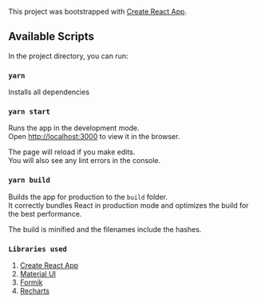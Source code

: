 This project was bootstrapped with [Create React App](https://github.com/facebook/create-react-app).

## Available Scripts

In the project directory, you can run:

### `yarn`

Installs all dependencies

### `yarn start`

Runs the app in the development mode.<br />
Open [http://localhost:3000](http://localhost:3000) to view it in the browser.

The page will reload if you make edits.<br />
You will also see any lint errors in the console.

### `yarn build`

Builds the app for production to the `build` folder.<br />
It correctly bundles React in production mode and optimizes the build for the best performance.

The build is minified and the filenames include the hashes.<br />

### `Libraries used`

1. [Create React App](https://github.com/facebook/create-react-app)
2. [Material UI](https://material-ui.com/)
3. [Formik](https://jaredpalmer.com/formik/)
4. [Recharts](http://recharts.org/en-US/)